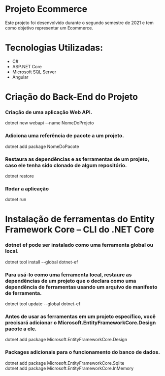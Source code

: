 # Projeto Ecommerce

Este projeto foi desenvolvido durante o segundo semestre de 2021 e tem como objetivo representar um Ecommerce. 

# Tecnologias Utilizadas:
- C#
- ASP.NET Core
- Microsoft SQL Server
- Angular

# Criação do Back-End do Projeto 
<h3>Criação de uma aplicação Web API.</h3>
dotnet new webapi --name NomeDoProjeto<br>
<h3>Adiciona uma referência de pacote a um projeto.</h3>
dotnet add package NomeDoPacote<br>
<h3>Restaura as dependências e as ferramentas de um projeto, caso ele tenha sido clonado de algum repositório.</h3>
dotnet restore<br>
<h3>Rodar a aplicação</h3>
dotnet run

# Instalação de ferramentas do Entity Framework Core – CLI do .NET Core
<h3>dotnet ef pode ser instalado como uma ferramenta global ou local.</h3>
dotnet tool install --global dotnet-ef<br>
<h3>Para usá-lo como uma ferramenta local, restaure as dependências de um projeto que o declara como uma dependência de ferramentas usando um arquivo de manifesto de ferramenta.</h3>
dotnet tool update --global dotnet-ef<br>
<h3>Antes de usar as ferramentas em um projeto específico, você precisará adicionar o Microsoft.EntityFrameworkCore.Design pacote a ele.</h3>
dotnet add package Microsoft.EntityFrameworkCore.Design<br>
<h3>Packages adicionais para o funcionamento do banco de dados.</h3>
dotnet add package Microsoft.EntityFrameworkCore.Sqlite<br>
dotnet add package Microsoft.EntityFrameworkCore.InMemory<br>



